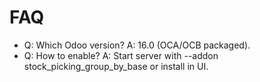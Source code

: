 # FAQ

- Q: Which Odoo version? A: 16.0 (OCA/OCB packaged).
- Q: How to enable? A: Start server with --addon stock_picking_group_by_base or install in UI.
